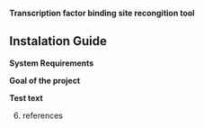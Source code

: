 **Transcription factor binding site recongition tool**


## **Instalation Guide** ##

**System Requirements**

**Goal of the project**

**Test text**








6. references
